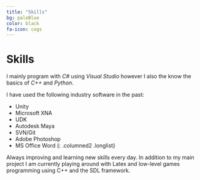 ```yaml
---
title: "Skills"
bg: paleBlue
color: black
fa-icon: cogs
---
```

# Skills

I mainly program with _C#_ using _Visual Studio_ however I also the know the basics of _C++_ and _Python_.

I have used the following industry software in the past:

* Unity
* Microsoft XNA
* UDK
* Autodesk Maya
* SVN/Git
* Adobe Photoshop
* MS Office Word
{: .columned2 .longlist}

Always improving and learning new skills every day. In addition to my main project I am currently playing around with Latex and low-level games programming using C++ and the SDL framework.